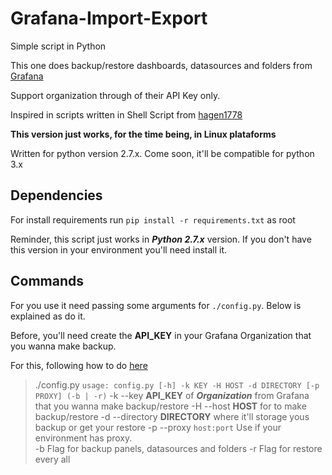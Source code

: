 # Grafana-Import-Export

Simple script in Python 

This one does backup/restore  dashboards, datasources and folders from [Grafana](http://grafana.org/)

Support organization through of their API Key only.

Inspired in scripts written in Shell Script from [hagen1778](https://github.com/hagen1778/grafana-import-export) 

**This version just works, for the time being, in Linux plataforms**

Written for python version 2.7.x. Come soon, it'll be compatible for python 3.x

## Dependencies
For install requirements run `pip install -r requirements.txt` as root

Reminder, this script just works in ***Python 2.7.x*** version.
If you don't have this version in your environment you'll need install it.

## Commands

For you use it need passing some arguments for `./config.py`. Below is explained as do it.

Before, you'll need create the **API_KEY** in your Grafana Organization that you wanna make backup.

For this, following how to do [here](https://grafana.com/docs/http_api/auth/#create-api-token)


> ./config.py
> `usage: config.py [-h] -k KEY -H HOST -d DIRECTORY [-p PROXY] (-b | -r)`
>   -k --key **API_KEY** of ***Organization*** from Grafana that you wanna make backup/restore
>    -H --host **HOST** for to make backup/restore
>    -d --directory **DIRECTORY** where it'll storage yous backup or get your restore
>    -p --proxy `host:port` Use if your environment has proxy.  
>    -b Flag for backup panels, datasources and folders
>   -r Flag for restore every all



